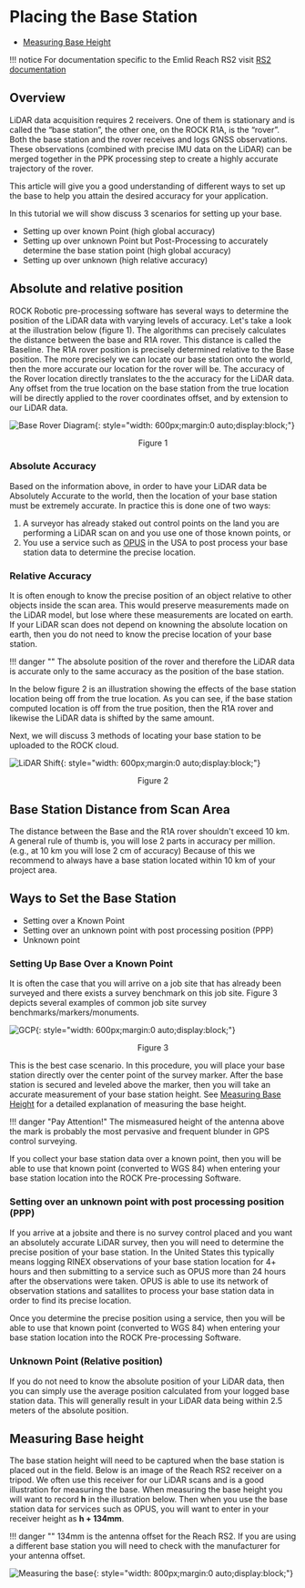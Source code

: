 # Placing the Base Station
* [Measuring Base Height](#measuring-base-height)

!!! notice
    For documentation specific to the Emlid Reach RS2 visit [RS2 documentation](https://docs.emlid.com/reachrs2/)

## Overview

LiDAR data acquisition requires 2 receivers. One of them is stationary and is called the “base station”, the other one, on the ROCK R1A, is the “rover”. Both the base station and the rover receives and logs GNSS observations. These observations (combined with precise IMU data on the LiDAR) can be merged together in the PPK processing step to create a highly accurate trajectory of the rover. 

This article will give you a good understanding of different ways to set up the base to help you attain the desired accuracy for your application.

In this tutorial we will show discuss 3 scenarios for setting up your base.

* Setting up over known Point (high global accuracy)
* Setting up over unknown Point but Post-Processing to accurately determine the base station point (high global accuracy)
* Setting up over unknown (high relative accuracy)



## Absolute and relative position

ROCK Robotic pre-processing software has several ways to determine the position of the LiDAR data with varying levels of accuracy. Let's take a look at the illustration below (figure 1). The algorithms can precisely calculates the distance between the base and R1A rover. This distance is called the Baseline. The R1A rover position is precisely determined relative to the Base position.  The more precisely we can locate our base station onto the world, then the more accurate our location for the rover will be. The accuracy of the Rover location directly translates to the the accuracy for the LiDAR data.  Any offset from the true location on the base station from the true location will be directly applied to the rover coordinates offset, and by extension to our LiDAR data.  

![Base Rover Diagram](../img/Base-Rover-diagram.png){: style="width: 600px;margin:0 auto;display:block;"}
<div style="text-align: center;">
  <figcaption>Figure 1</figcaption>
</div>

### Absolute Accuracy

Based on the information above, in order to have your LiDAR data be Absolutely Accurate to the world, then the location of your base station must be extremely accurate. In practice this is done one of two ways:

1) A surveyor has already staked out control points on the land you are performing a LiDAR scan on and you use one of those known points, or
2) You use a service such as [OPUS](https://geodesy.noaa.gov/OPUS/index.jsp) in the USA to post process your base station data to determine the precise location.

### Relative Accuracy

It is often enough to know the precise position of an object relative to other objects inside the scan area.  This would preserve measurements made on the LiDAR model, but lose where these measurements are located on earth. If your LiDAR scan does not depend on knowning the absolute location on earth, then you do not need to know the precise location of your base station.

!!! danger ""
    The absolute position of the rover and therefore the LiDAR data is accurate only to the same accuracy as the position of the base station.

In the below figure 2 is an illustration showing the effects of the base station location
being off from the true location.  As you can see, if the base station computed location is off from the true position, then the R1A rover and likewise the LiDAR data is shifted by the same amount.  

Next, we will discuss 3 methods of locating your base station to be uploaded to the ROCK cloud.


![LiDAR Shift](../img/LiDAR-Shift.png){: style="width: 600px;margin:0 auto;display:block;"}
<div style="text-align: center;">
    <figcaption>Figure 2</figcaption>
</div>

## Base Station Distance from Scan Area

The distance between the Base and the R1A rover shouldn't exceed 10 km. A general rule of thumb is, you will lose 2 parts in accuracy per million.  (e.g., at 10 km you will lose 2 cm of accuracy)  Because of this we recommend to always have a base station located within 10 km of your project area.


## Ways to Set the Base Station

* Setting over a Known Point
* Setting over an unknown point with post processing position (PPP)
* Unknown point

### Setting Up Base Over a Known Point

It is often the case that you will arrive on a job site that has already been surveyed and there exists a survey benchmark on this job site.  Figure 3 depicts several examples of common job site survey benchmarks/markers/monuments.


![GCP](../img/GCP.png){: style="width: 600px;margin:0 auto;display:block;"}
<div style="text-align: center;">
    <figcaption>Figure 3</figcaption>
</div>


This is the best case scenario. In this procedure, you will place your base station directly over the center point of the survey marker.  After the base station is secured and leveled above the marker, then you will take an accurate measurement of your base station height.  See [Measuring Base Height](#measuring-base-height) for a detailed explanation of measuring the base height.

!!! danger "Pay Attention!"
    The mismeasured height of the antenna above the mark is probably the most pervasive and frequent blunder in GPS control surveying.

If you collect your base station data over a known point, then you will be able to use that known point (converted to WGS 84) when entering your base station location into the ROCK Pre-processing Software.

### Setting over an unknown point with post processing position (PPP)

If you arrive at a jobsite and there is no survey control placed and you want an absolutely accurate LiDAR survey, then you will need to determine the precise position of your base station. In the United States this typically means logging RINEX observations of your base station location for 4+ hours and then submitting to a service such as OPUS more than 24 hours after the observations were taken. OPUS is able to use its network of observation stations and satallites to process your base station data in order to find its precise location.

Once you determine the precise position using a service, then you will be able to use that known point (converted to WGS 84) when entering your base station location into the ROCK Pre-processing Software.

### Unknown Point (Relative position)

If you do not need to know the absolute position of your LiDAR data, then you can simply use the average position calculated from your logged base station data. This will generally result in your LiDAR data being within 2.5 meters of the absolute position.

## Measuring Base height

The base station height will need to be captured when the base station is placed out in the field. Below is an image of the Reach RS2 receiver on a tripod. We often use this receiver for our LiDAR scans and is a good illustration for measuring the base. When measuring the base height you will want to record **h** in the illustration below. Then when you use the base station data for services such as OPUS, you will want to enter in your receiver height as **h + 134mm**.

!!! danger ""
    134mm is the antenna offset for the Reach RS2. If you are using a different base station you will need to check with the manufacturer for your antenna offset.

![Measuring the base](../img/placing-reach-rs2.png){: style="width: 800px;margin:0 auto;display:block;"}
